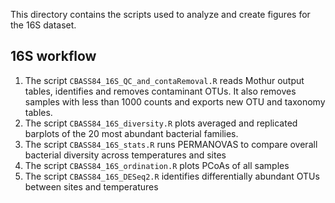 This directory contains the scripts used to analyze and create figures for the 16S dataset.

## 16S workflow
1. The script `CBASS84_16S_QC_and_contaRemoval.R` reads Mothur output tables, identifies and removes contaminant OTUs. It also removes samples with less than 1000 counts and exports new OTU and taxonomy tables.
2. The script `CBASS84_16S_diversity.R` plots averaged and replicated barplots of the 20 most abundant bacterial families.
3. The script `CBASS84_16S_stats.R` runs PERMANOVAS to compare overall bacterial diversity across temperatures and sites
4. The script `CBASS84_16S_ordination.R` plots PCoAs of all samples
5. The script `CBASS84_16S_DESeq2.R` identifies differentially abundant OTUs between sites and temperatures
